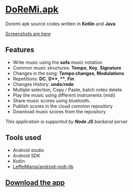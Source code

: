 # [DoReMi.apk](http://doremi-apk.herokuapp.com/download/doremi.apk) #
Doremi apk source codes written in **Kotlin** and **Java**

[Screenshots are here](https://github.com/ravomaniry/doremi-apk/tree/master/screenshots)

## Features ##
- Write music using the **sofa** music notation
- Common music structures: **Tempo**, **Key**, **Signature**
- Changes in the song: **Tempo changes**, **Modulations**
- Repetitions: **DC**, **D$**, **$**, **Fin**
- Changes History: **undo**/**redo**
- Multiple selection, Copy / Paste, batch notes delete
- Play the music using different instruments (midi)
- Share music scores using bluetooth..
- Publish scores in the cloud common repository
- Download music scores from the repository

_This application is supported by **Node JS** backend server_


## Tools used ##
- Android studio
- Android SDK
- Kotlin
- [LeffelMania/android-midi-lib](https://github.com/LeffelMania/android-midi-lib/tree/master/src/main/java/com/leff/midi)

## [Download the app](http://doremi-apk.herokuapp.com/download/doremi.apk) ##
